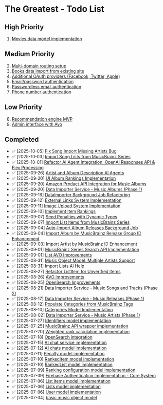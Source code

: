 # The Greatest - Todo List

## High Priority
1. [Movies data model implementation](todos/002-movies-object-model.md)

## Medium Priority
2. [Multi-domain routing setup](todos/001-multi-domain-routing.md)
3. [Books data import from existing site](todos/002-books-data-import.md)
4. [Additional OAuth providers (Facebook, Twitter, Apple)](todos/007-authentication.md)
5. [Email/password authentication](todos/007-authentication.md)
6. [Passwordless email authentication](todos/007-authentication.md)
7. [Phone number authentication](todos/007-authentication.md)

## Low Priority
8. [Recommendation engine MVP](todos/004-recommendation-engine.md)
9. [Admin interface with Avo](todos/007-admin-interface.md)

## Completed
- ✅ [2025-10-05] [Fix Song Import Missing Artists Bug](todos/046-fix-song-import-missing-artists-bug.md)
- ✅ [2025-10-03] [Import Song Lists from MusicBrainz Series](todos/044-import-song-lists-by-series.md)
- ✅ [2025-10-01] [Refactor AI Agent Integration: OpenAI Responses API & Flex Processing](todos/043-refactor-ai-agent-integration.md)
- ✅ [2025-09-26] [Artist and Album Description AI Agents](todos/042-artist-album-description-ai-agents.md)
- ✅ [2025-09-20] [UI Album Rankings Implementation](todos/041-ui-album-rankings.md)
- ✅ [2025-09-20] [Amazon Product API Integration for Music Albums](todos/039-amazon-product-api.md)
- ✅ [2025-09-20] [Data Importer Service - Music Albums (Phase 1)](todos/019-import-albums.md)
- ✅ [2025-09-16] [DataImporter Background Job Refactoring](todos/040-dataimporter-background-refactor.md)
- ✅ [2025-09-12] [External Links System Implementation](todos/038-external-links.md)
- ✅ [2025-09-11] [Image Upload System Implementation](todos/037-image-uploads.md)
- ✅ [2025-09-10] [Implement Item Rankings](todos/036-implement-item-rankings.md)
- ✅ [2025-09-07] [Seed Penalties with Dynamic Types](todos/035-seed-penalties.md)
- ✅ [2025-09-07] [Import List Items from MusicBrainz Series](todos/034-import-list-items-from-series.md)
- ✅ [2025-09-04] [Auto-Import Album Releases Background Job](todos/033-auto-import-releases.md)
- ✅ [2025-09-04] [Import Album by MusicBrainz Release Group ID Enhancement](todos/032-import-album-by-musicbrainz-id.md)
- ✅ [2025-09-03] [Import Artist by MusicBrainz ID Enhancement](todos/031-import-artist-by-musicbrainz-id.md)
- ✅ [2025-09-01] [MusicBrainz Series Search API Implementation](todos/030-musicbrainz-series-search.md)
- ✅ [2025-09-01] [List AVO Improvements](todos/029-list-avo-improvements.md)
- ✅ [2025-08-31] [Music Object Model: Multiple Artists Support](todos/028-music-multiple-artists.md)
- ✅ [2025-08-31] [Import Lists AI Help](todos/027-import-lists-ai-help.md)
- ✅ [2025-08-27] [Refactor ListItem for Unverified Items](todos/026-refactor-list-item.md)
- ✅ [2025-08-26] [AVO Improvements](todos/025-avo-improvements.md)
- ✅ [2025-08-25] [OpenSearch Improvements](todos/024-opensearch-improvements.md)
- ✅ [2025-08-21] [Data Importer Service - Music Songs and Tracks (Phase 2)](todos/023-import-songs-and-tracks.md)
- ✅ [2025-08-17] [Data Importer Service - Music Releases (Phase 1)](todos/022-import-releases.md)
- ✅ [2025-08-12] [Populate Categories from MusicBrainz Tags](todos/021-populate-categories-music.md)
- ✅ [2025-08-10] [Categories Model Implementation](todos/020-categories.md)
- ✅ [2025-08-02] [Data Importer Service - Music Artists (Phase 1)](todos/018-import-artists.md)
- ✅ [2025-07-27] [Identifiers model implementation](todos/017-identifiers.md)
- ✅ [2025-07-25] [MusicBrainz API wrapper implementation](todos/016-musicbrainz-api.md)
- ✅ [2025-07-20] [Weighted rank calculation implementation](todos/015-weighted-rank.md)
- ✅ [2025-07-18] [OpenSearch integration](todos/014-opensearch-integration.md)
- ✅ [2025-07-15] [AI chat service implementation](todos/013-ai-chat-service.md)
- ✅ [2025-07-12] [AI chats model implementation](todos/012-ai-chats-model.md)
- ✅ [2025-07-11] [Penalty model implementation](todos/011-penalty-model.md)
- ✅ [2025-07-10] [RankedItem model implementation](todos/010-ranked-item-model.md)
- ✅ [2025-07-10] [RankedList model implementation](todos/009-ranked-list-model.md)
- ✅ [2025-07-09] [Ranking configuration model implementation](todos/008-ranking-configuration-model.md)
- ✅ [2025-07-09] [Firebase Authentication Implementation - Core System](todos/007-authentication.md)
- ✅ [2025-07-06] [List items model implementation](todos/005-list-items-model.md)
- ✅ [2025-07-06] [Lists model implementation](todos/004-lists-model.md)
- ✅ [2025-07-06] [User model implementation](todos/006-user-model.md)
- ✅ [2025-07-04] [basic music object model](todos/001-music-object-model.md)
